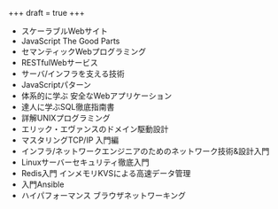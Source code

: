 +++
draft = true
+++

- スケーラブルWebサイト
- JavaScript The Good Parts
- セマンティックWebプログラミング
- RESTfulWebサービス
- サーバ/インフラを支える技術
- JavaScriptパターン
- 体系的に学ぶ 安全なWebアプリケーション
- 達人に学ぶSQL徹底指南書
- 詳解UNIXプログラミング
- エリック・エヴァンスのドメイン駆動設計
- マスタリングTCP/IP 入門編
- インフラ/ネットワークエンジニアのためのネットワーク技術&設計入門
- Linuxサーバーセキュリティ徹底入門
- Redis入門 インメモリKVSによる高速データ管理
- 入門Ansible
- ハイパフォーマンス ブラウザネットワーキング

